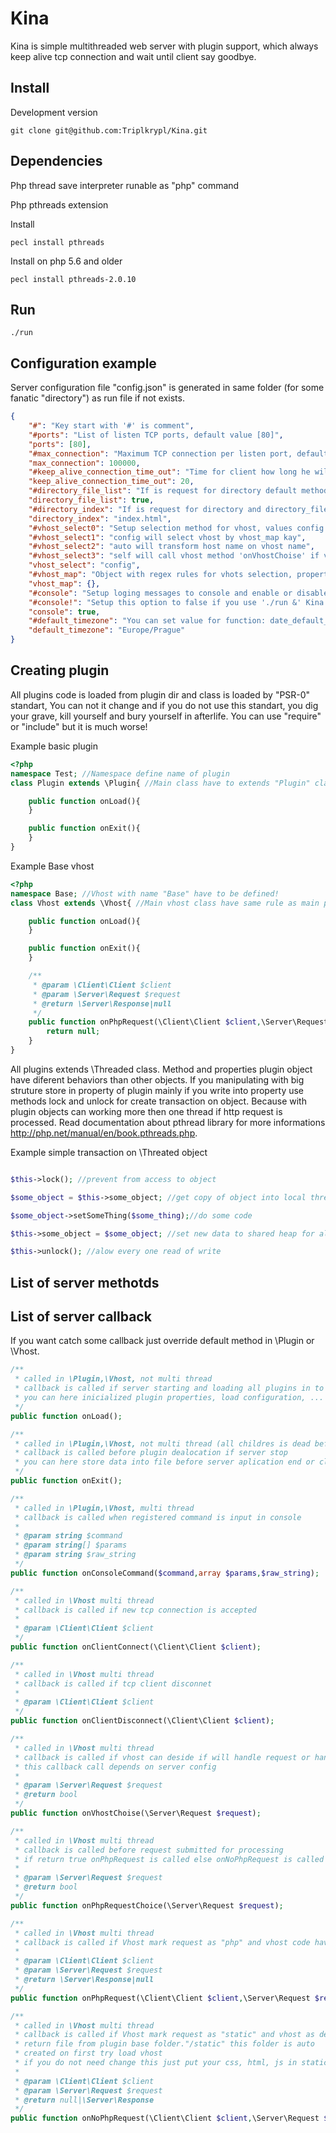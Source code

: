 Kina
====

Kina is simple multithreaded web server with plugin support, which always keep
alive tcp connection and wait until client say goodbye.

Install
-------

Development version

```console
git clone git@github.com:Triplkrypl/Kina.git
```

Dependencies
------------

Php thread save interpreter runable as "php" command

Php pthreads extension

Install

```console
pecl install pthreads
```

Install on php 5.6 and older

```console
pecl install pthreads-2.0.10
```

Run
---

```console
./run
```

Configuration example
---------------------

Server configuration file "config.json" is generated in same folder (for some fanatic "directory") as run file if
not exists.

```json
{
	"#": "Key start with '#' is comment",
    "#ports": "List of listen TCP ports, default value [80]",
    "ports": [80],
    "#max_connection": "Maximum TCP connection per listen port, default value 100000",
    "max_connection": 100000,
    "#keep_alive_connection_time_out": "Time for client how long he will keep TCP connection open (in minutes), default value 20",
    "keep_alive_connection_time_out": 20,
    "#directory_file_list": "If is request for directory default method 'onNoPhpRequest' will return on true value list of file and directory, default value false",
    "directory_file_list": true,
    "#directory_index": "If is request for directory and directory_file_list is false default method 'onNoPhpRequest' try load content of file directory_index, default value index.html",
    "directory_index": "index.html",
    "#vhost_select0": "Setup selection method for vhost, values config self auto, default value config",
    "#vhost_select1": "config will select vhost by vhost_map kay",
    "#vhost_select2": "auto will transform host name on vhost name",
    "#vhost_select3": "self will call vhost method 'onVhostChoise' if vhost handle request",
    "vhost_select": "config",
    "#vhost_map": "Object with regex rules for vhots selection, property name is regex and value is vhost name, default value {}",
    "vhost_map": {},
    "#console": "Setup loging messages to console and enable or disable console input, default value true",
    "#console!": "Setup this option to false if you use './run &' Kina will not try read from broken stream",
    "console": true,
    "#default_timezone": "You can set value for function: date_default_timezone_set if is not set in php.ini, default value not exists",
    "default_timezone": "Europe/Prague"
}
```

Creating plugin
---------------

All plugins code is loaded from plugin dir and class is loaded by "PSR-0" standart,
You can not it change and if you do not use this standart, you dig your grave,
kill yourself and bury yourself in afterlife. You can use "require" or "include"
but it is much worse!

Example basic plugin

```php
<?php
namespace Test; //Namespace define name of plugin
class Plugin extends \Plugin{ //Main class have to extends "Plugin" class and have to have name "Plugin"

	public function onLoad(){
	}

	public function onExit(){
	}
}
```

Example Base vhost

```php
<?php
namespace Base; //Vhost with name "Base" have to be defined!
class Vhost extends \Vhost{ //Main vhost class have same rule as main plugin class, but vhost have more callback and can listen on network

	public function onLoad(){
	}

	public function onExit(){
	}

	/**
	 * @param \Client\Client $client
	 * @param \Server\Request $request
	 * @return \Server\Response|null
	 */
	public function onPhpRequest(\Client\Client $client,\Server\Request $request){
		return null;
	}
}
```

All plugins extends \Threaded class. Method and properties plugin object have diferent behaviors
than other objects. If you manipulating with big struture store in property of plugin mainly if you
write into property use methods lock and unlock for create transaction on object. Because with
plugin objects can working more then one thread if http request is processed.
Read documentation about pthread library for more informations http://php.net/manual/en/book.pthreads.php.

Example simple transaction on \Threated object

```php

$this->lock(); //prevent from access to object

$some_object = $this->some_object; //get copy of object into local thread

$some_object->setSomeThing($some_thing);//do some code

$this->some_object = $some_object; //set new data to shared heap for all thread

$this->unlock(); //alow every one read of write

```

List of server methotds
-----------------------

List of server callback
-----------------------

If you want catch some callback just override default method in \Plugin or \Vhost.

```php
/**
 * called in \Plugin,\Vhost, not multi thread
 * callback is called if server starting and loading all plugins in to memory
 * you can here inicialized plugin properties, load configuration, ...
 */
public function onLoad();
```

```php
/**
 * called in \Plugin,\Vhost, not multi thread (all childres is dead before this call)
 * callback is called before plugin dealocation if server stop
 * you can here store data into file before server aplication end or clean memory and close open connections
 */
public function onExit();
```

```php
/**
 * called in \Plugin,\Vhost, multi thread
 * callback is called when registered command is input in console
 *
 * @param string $command
 * @param string[] $params
 * @param string $raw_string
 */
public function onConsoleCommand($command,array $params,$raw_string);
```

```php
/**
 * called in \Vhost multi thread
 * callback is called if new tcp connection is accepted
 *
 * @param \Client\Client $client
 */
public function onClientConnect(\Client\Client $client);
```

```php
/**
 * called in \Vhost multi thread
 * callback is called if tcp client disconnet
 *
 * @param \Client\Client $client
 */
public function onClientDisconnect(\Client\Client $client);
```

```php
/**
 * called in \Vhost multi thread
 * callback is called if vhost can deside if will handle request or hands over work other vhost
 * this callback call depends on server config
 *
 * @param \Server\Request $request
 * @return bool
 */
public function onVhostChoise(\Server\Request $request);
```

```php
/**
 * called in \Vhost multi thread
 * callback is called before request submitted for processing
 * if return true onPhpRequest is called else onNoPhpRequest is called
 *
 * @param \Server\Request $request
 * @return bool
 */
public function onPhpRequestChoice(\Server\Request $request);
```

```php
/**
 * called in \Vhost multi thread
 * callback is called if Vhost mark request as "php" and vhost code have to handle it
 *
 * @param \Client\Client $client
 * @param \Server\Request $request
 * @return \Server\Response|null
 */
public function onPhpRequest(\Client\Client $client,\Server\Request $request);
```

```php
/**
 * called in \Vhost multi thread
 * callback is called if Vhost mark request as "static" and vhost as default
 * return file from plugin base folder."/static" this folder is auto
 * created on first try load vhost
 * if you do not need change this just put your css, html, js in static folder.
 *
 * @param \Client\Client $client
 * @param \Server\Request $request
 * @return null|\Server\Response
 */
public function onNoPhpRequest(\Client\Client $client,\Server\Request $request);
```
